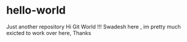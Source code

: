 # hello-world
Just another repository 
Hi Git World !!!
Swadesh here , im pretty much exicted to work over here, Thanks 
